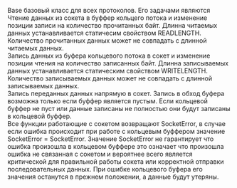 Base базовый класс для всех протоколов. Его задачами являются<br>
Чтение данных из сокета в буффер кольцего потока и изменение позиции записи на количество прочитанных байт.
Длинна читаемых данных устанавливается статичесим свойством READLENGTH. Количество прочитанных данных может не совпадать с длинной читаемых данных.<br>
Запись данных из буфера кольцевого потока в сокет и изменение позиции чтения на количество записанных байт. Длинна записываемых данных устанавливается статическим свойством WRITELENGTH. Количество записываемых данных может не совпадать с длинной записываемых данных.<br>
Запись переданных данных напрямую в сокет. Запись в обход буфера возможна только если буффер является пустым. Если кольцевой буффер не пуст или данные записаны не полностью они будут записаны в кольцевой буффер.<br>
Все функции работающие с сокетом возвращают SocketError, в случае если ошибка происходит при работе с кольцевым буффером значение SocketError = SocketError. Значение SocketError не гарантирует что ошибка произошла в кольцевом буффере это означает что произошла ошибка не связанная с сокетом и вероятнее всего является критической для правильной работы сокета или корректной отправки последовательных данных. При ошибке кольцевого буфера его значения останутся в прежнем положении, а данные будут утеряны.
